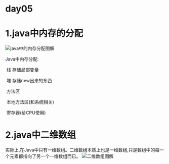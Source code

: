 # day05

# 1.java中内存的分配

![java中的内存分配图解](../../images/java中的内存分布.jpg)

Java中内存分配:

​		栈	存储局部变量

​		堆	存储new出来的东西

​		方法区

​		本地方法区(和系统相关)

​		寄存器(给CPU使用)

# 2.java中二维数组

实际上,在Java中只有一维数组。二维数组本质上也是一维数组,只是数组中的每一个元素都指向了另一个一维数组而已。
![二维数组图解](../../images/二维数组图解.jpg)